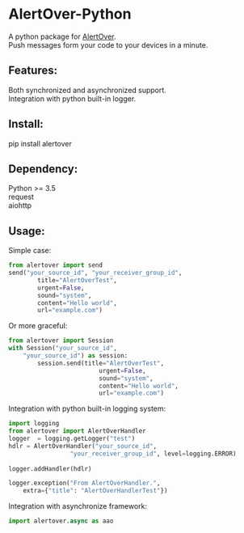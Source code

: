 # AlertOver-Python
A python package for [AlertOver](https://www.alertover.com/).
<br/>
Push messages form your code to your devices in a minute.

## Features:
Both synchronized and asynchronized support.
<br/>
Integration with python built-in logger.

## Install:
pip install alertover

## Dependency:
Python >= 3.5
<br/>
request
<br/>
aiohttp

## Usage:

Simple case:

```python
from alertover import send
send("your_source_id", "your_receiver_group_id",
        title="AlertOverTest",
        urgent=False,
        sound="system",
        content="Hello world",
        url="example.com")
```

Or more graceful:
```python
from alertover import Session
with Session("your_source_id",
    "your_source_id") as session:
        session.send(title="AlertOverTest",
                         urgent=False,
                         sound="system",
                         content="Hello world",
                         url="example.com")
```

Integration with python built-in logging system:
```python
import logging
from alertover import AlertOverHandler
logger  = logging.getLogger("test")
hdlr = AlertOverHandler("your_source_id",
                 "your_receiver_group_id", level=logging.ERROR)
                 
logger.addHandler(hdlr)

logger.exception("From AlertOverHandler.",
    extra={"title": "AlertOverHandlerTest"})
```

Integration with asynchronize framework:
```python
import alertover.async as aao
```

